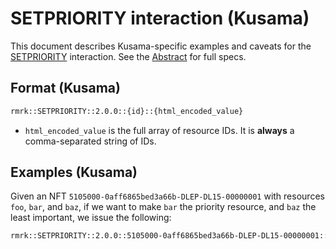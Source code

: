 # SETPRIORITY interaction (Kusama)

This document describes Kusama-specific examples and caveats for the [SETPRIORITY](../../abstract/interactions/setpriority.md) interaction.  See the [Abstract](../../abstract/interactions/setpriority.md) for full specs.

## Format (Kusama)

```txt
rmrk::SETPRIORITY::2.0.0::{id}::{html_encoded_value}
```

- `html_encoded_value` is the full array of resource IDs. It is **always** a comma-separated string
  of IDs.

## Examples (Kusama)

Given an NFT `5105000-0aff6865bed3a66b-DLEP-DL15-00000001` with resources `foo`, `bar`, and
`baz`, if we want to make `bar` the priority resource, and `baz` the least important, we issue the
following:

```txt
rmrk::SETPRIORITY::2.0.0::5105000-0aff6865bed3a66b-DLEP-DL15-00000001::bar,foo,baz
```
